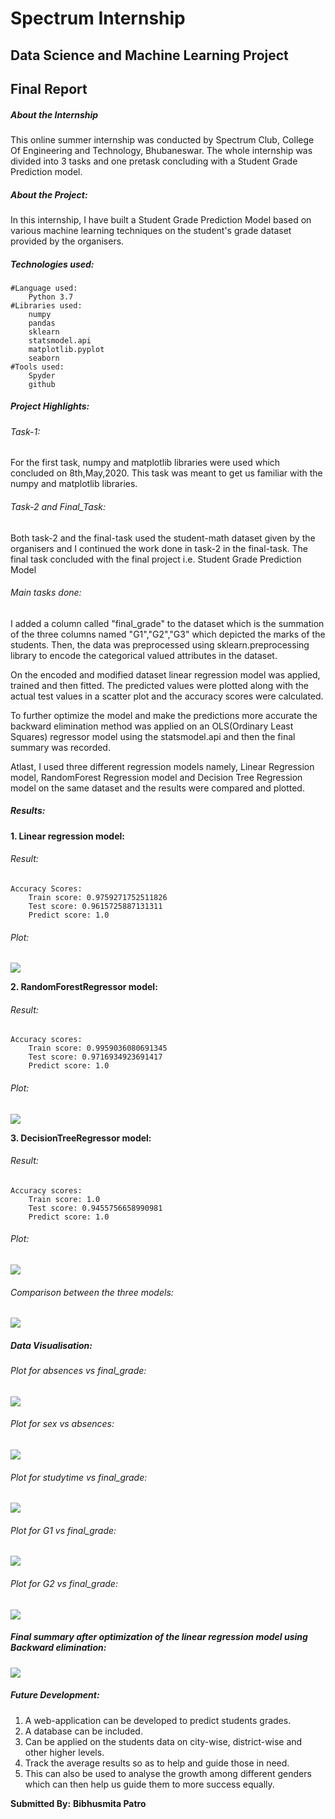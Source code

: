 # Spectrum Internship
## Data Science and Machine Learning Project 
## Final Report

##### About the Internship
This online summer internship was conducted by Spectrum Club, College Of Engineering and Technology, Bhubaneswar. The whole internship was divided into 3 tasks and one pretask concluding with a Student Grade Prediction model.

##### About the Project:
In this internship, I have built a Student Grade Prediction Model based on various machine learning techniques on the student's grade dataset provided by the organisers.

##### Technologies used:
 
	#Language used:
		Python 3.7
	#Libraries used:
		numpy
		pandas
		sklearn
		statsmodel.api
		matplotlib.pyplot
		seaborn
	#Tools used:
		Spyder
		github

##### Project Highlights:

###### Task-1:
For the first task, numpy and matplotlib libraries were used which concluded on 8th,May,2020. This task was meant to get us familiar with the numpy and matplotlib libraries.

###### Task-2 and Final_Task:
Both task-2 and the final-task used the student-math dataset given by the organisers and I continued the work done in task-2 in the final-task. The final task concluded with the final project i.e. Student Grade Prediction Model

###### Main tasks done:
I added a column called "final_grade" to the dataset which is the summation of the three columns named "G1","G2","G3" which depicted the marks of the students.
Then, the data was preprocessed using sklearn.preprocessing library to encode the categorical valued attributes in the dataset.
	
On the encoded and modified dataset linear regression model was applied, trained and then fitted. The predicted values were plotted along with the actual test values in a scatter plot and the accuracy scores were calculated.
	
To further optimize the model and make the predictions more accurate the backward elimination method was applied on an OLS(Ordinary Least Squares) regressor model using the statsmodel.api and then the final summary was recorded.
	
Atlast, I used three different regression models namely, Linear Regression model, RandomForest Regression model and Decision Tree Regression model on the same dataset and the results were compared and plotted. 

##### Results:
**1. Linear regression model:**

###### Result:
```
Accuracy Scores:
	Train score: 0.9759271752511826
	Test score: 0.9615725887131311
	Predict score: 1.0
```	
###### Plot:

![](DS_ML_FinalTask/plots/linear_regression_plot.png)
	
**2. RandomForestRegressor model:**

###### Result:
```
Accuracy scores:
	Train score: 0.9959036080691345
	Test score: 0.9716934923691417
	Predict score: 1.0
```
###### Plot:

![](DS_ML_FinalTask/plots/RandomForestRegressor_plot.png)
	
	
**3. DecisionTreeRegressor model:**

###### Result:
```
Accuracy scores:
	Train score: 1.0
	Test score: 0.9455756658990981
	Predict score: 1.0
```
###### Plot:

![](DS_ML_FinalTask/plots/DecisionTreeRegressor_plot.png)
	
###### Comparison between the three models:
![](DS_ML_FinalTask/plots/Comparision_plot.png)

##### Data Visualisation:
###### Plot for absences vs final_grade:
![](DS_ML_FinalTask/plots/absences-vs-final_grade.png)

###### Plot for sex vs absences:
![](DS_ML_FinalTask/plots/sex-vs-absences.png)

###### Plot for studytime vs final_grade:
![](DS_ML_FinalTask/plots/studytime-vs-final_grade.png)

###### Plot for G1 vs final_grade:
![](DS_ML_FinalTask/plots/G1-vs-final_grade.png)

###### Plot for G2 vs final_grade:
![](DS_ML_FinalTask/plots/G2-vs-final_grade.png)

##### Final summary after optimization of the linear regression model using Backward elimination:
![](DS_ML_FinalTask/Summary-final_backward-elimination.PNG)



##### Future Development:
1. A web-application can be developed to predict students grades.
2. A database can be included.
3. Can be applied on the students data on city-wise, district-wise and other higher levels.
4. Track the average results so as to help and guide those in need.
5. This can also be used to analyse the growth among different genders which can then help us guide them to more success equally.
	

**Submitted By:**
**Bibhusmita Patro**

	

	
	



	
 

